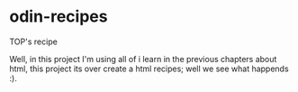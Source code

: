 # odin-recipes
TOP's recipe

Well, in this project I'm using all of i learn in the previous chapters about html, this project its over create a html recipes; well we see what happends :).